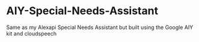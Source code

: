 # AIY-Special-Needs-Assistant
Same as my Alexapi Special Needs Assistant but built using the Google AIY kit and cloudspeech
